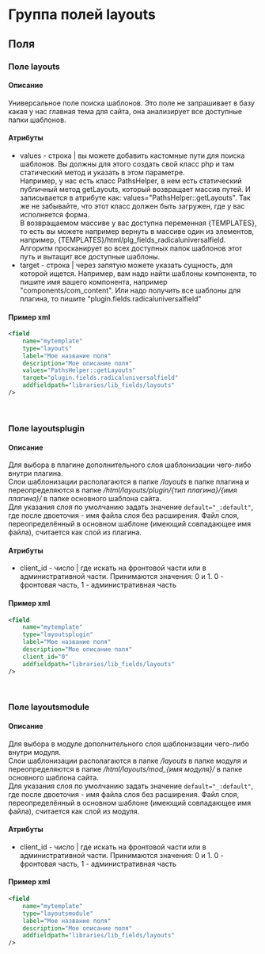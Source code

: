 # Группа полей layouts


## Поля

### Поле layouts
#### Описание
Универсальное поле поиска шаблонов. Это поле не запрашивает в базу какая у нас главная тема для сайта, она анализирует все доступные папки шаблонов.

#### Атрибуты
- values - строка | вы можете добавить кастомные пути для поиска шаблонов. Вы должны для этого создать свой класс php и там статический метод и указать в этом параметре. <br/>
Например, у нас есть класс PathsHelper, в нем есть статический публичный метод getLayouts, который возвращает массив путей. И записывается в атрибуте как: values="PathsHelper::getLayouts". Так же не забывайте, что этот класс должен быть загружен, где у вас исполняется форма. <br/>
  В возвращаемом массиве у вас доступна переменная {TEMPLATES}, то есть вы можете например вернуть в массиве один из элементов, например, {TEMPLATES}/html/plg_fields_radicaluniversalfield. Алгоритм просканирует во всех доступных папок шаблонов этот путь и вытащит все доступные шаблоны.
- target - строка | через запятую можете указать сущность, для которой ищется. Например, вам надо найти шаблоны компонента, то пишите имя вашего компонента, например "components/com_content". Или надо получить все шаблоны для плагина, то пишите "plugin.fields.radicaluniversalfield"

#### Пример xml
```xml
<field
    name="mytemplate"
    type="layouts"
    label="Мое название поля"
    description="Мое описание поля"
    values="PathsHelper::getLayouts"
    target="plugin.fields.radicaluniversalfield"
    addfieldpath="libraries/lib_fields/layouts"
/>
```


<br />


### Поле layoutsplugin
#### Описание
Для выбора в плагине дополнительного слоя шаблонизации чего-либо внутри плагина. <br/>
Слои шаблонизации располагаются в папке */layouts* в папке плагина и переопределяются в папке */html/layouts/plugin/{тип плагина}/{имя плагина}/* в папке основного шаблона сайта. <br/>
Для указания слоя по умолчанию задать значение `default="_:default"`, где после двоеточия - имя файла слоя без расширения. Файл слоя, переопределённый в основном шаблоне (имеющий совпадающее имя файла), считается как слой из плагина.

#### Атрибуты
- client_id - число | где искать на фронтовой части или в административной части. Принимаются значения: 0 и 1. 0 - фронтовая часть, 1 - административная часть

#### Пример xml
```xml
<field
    name="mytemplate"
    type="layoutsplugin"
    label="Мое название поля"
    description="Мое описание поля"
    client_id="0"
    addfieldpath="libraries/lib_fields/layouts"
/>
```

<br />

### Поле layoutsmodule
#### Описание
Для выбора в модуле дополнительного слоя шаблонизации чего-либо внутри модуля. <br/>
Слои шаблонизации располагаются в папке */layouts* в папке модуля и переопределяются в папке */html/layouts/mod_{имя модуля}/* в папке основного шаблона сайта. <br/>
Для указания слоя по умолчанию задать значение `default="_:default"`, где после двоеточия - имя файла слоя без расширения. Файл слоя, переопределённый в основном шаблоне (имеющий совпадающее имя файла), считается как слой из модуля. <br/>

#### Атрибуты
- client_id - число | где искать на фронтовой части или в административной части. Принимаются значения: 0 и 1. 0 - фронтовая часть, 1 - административная часть

#### Пример xml
```xml
<field
    name="mytemplate"
    type="layoutsmodule"
    label="Мое название поля"
    description="Мое описание поля"
    addfieldpath="libraries/lib_fields/layouts"
/>
```
